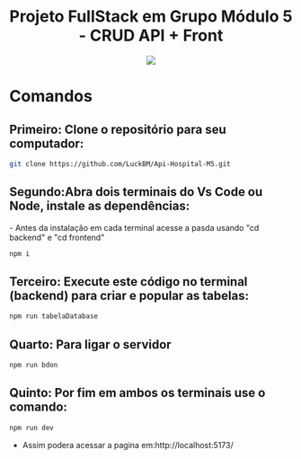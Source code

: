 <h1 align="center"> Projeto FullStack em Grupo Módulo 5 - CRUD API + Front  </h1>


<p align="center">
<img src="http://img.shields.io/static/v1?label=STATUS&message=EM%20DESENVOLVIMENTO&color=GREEN&style=for-the-badge"/>
</p>

<h1> Comandos </h1>

<h2> Primeiro: Clone o repositório para seu computador: </h2>

```sh
git clone https://github.com/LuckBM/Api-Hospital-M5.git
```
<h2> Segundo:Abra dois terminais do Vs Code ou Node, instale as dependências: </h2>
- Antes da instalação em cada terminal acesse a pasda usando "cd backend" e "cd frontend"

```sh
npm i
```
<h2> Terceiro: Execute este código no terminal (backend) para criar e popular as tabelas: </h2>

```sh
npm run tabelaDatabase
```
<h2> Quarto: Para ligar o servidor </h2>

```sh
npm run bdon
```

<h2> Quinto: Por fim em ambos os terminais use o comando: </h2>

```sh
npm run dev
```
- Assim podera acessar a pagina em:http://localhost:5173/

